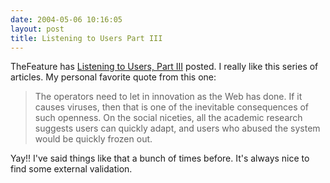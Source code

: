 ```yaml
---
date: 2004-05-06 10:16:05
layout: post
title: Listening to Users Part III
---
```


TheFeature has [Listening to Users, Part III](http://www.thefeature.com/article?articleid=100591) posted. I really like this series of articles. My personal favorite quote from this one:


> The operators need to let in innovation as the Web has done. If it causes viruses, then that is one of the inevitable consequences of such openness. On the social niceties, all the academic research suggests users can quickly adapt, and users who abused the system would be quickly frozen out.


Yay!! I've said things like that a bunch of times before. It's always nice to find some external validation.
